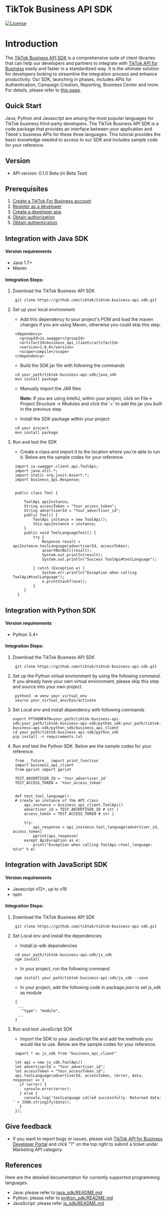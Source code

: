 # TikTok Business API SDK

[![License](https://img.shields.io/badge/License-Tiktok%20-blue.svg?style=flat-square)](https://github.com/tiktok/tiktok-business-api-sdk/edit/main/LICENSE.md)

# Introduction
The [TikTok Business API SDK](https://ads.tiktok.com/marketing_api/docs?id=1764231376750658&rid=542rk6sm9jl) is a 
comprehensive suite of client libraries that can help our developers and partners to integrate with [TikTok API for Business](https://ads.tiktok.com/marketing_api/) 
easily and faster in a standardized way. It is the ultimate solution for developers looking to streamline the integration process and enhance productivity. 
Our SDK, launching in phases, includes APIs for Authentication, Campaign Creation, Reporting, Business Center and more.
For details, please refer to [this page](https://ads.tiktok.com/marketing_api/docs?id=1764231376750658&rid=542rk6sm9jl).

## Quick Start
Java, Python and Javascript are among the most popular languages for TikTok business third-party developers. The TikTok Business API SDK is a code package that provides an interface between your application and Tiktok's business APIs for these three languages. This tutorial provides the basic knowledge needed to access to our SDK and includes sample code for your reference.

## Version

- API version: 0.1.0 Beta (in Beta Test)

## Prerequisites
  1.   [Create a TikTok For Business account](https://ads.tiktok.com/marketing_api/docs?id=1738855099573250)
  2.   [Register as a developer](https://ads.tiktok.com/marketing_api/docs?id=1738855176671234)
  3.   [Create a developer app](https://ads.tiktok.com/marketing_api/docs?id=1738855242728450)
  4.   [Obtain authorization](https://ads.tiktok.com/marketing_api/docs?id=1738373141733378)
  5.   [Obtain authentication](https://ads.tiktok.com/marketing_api/docs?id=1738373164380162)

## Integration with Java SDK

#### Version requirements

  - Java 1.7+
  - Maven 
  
#### Integration Steps:
1. Download the TikTok Business API SDK
   ```
    git clone https://github.com/tiktok/tiktok-business-api-sdk.git
   ```
2. Set up your local environment
   - Add this dependency to your project's POM and load the maven changes if you are using Maven, otherwise you could skip this step.
   ```
    <dependency>
      <groupId>io.swagger</groupId>
      <artifactId>business_api_client</artifactId>
      <version>1.0.0</version>
      <scope>compile</scope>
    </dependency>
   ```
   - Build the SDK jar file with following the commands
   ```
    cd your_path/tiktok-business-api-sdk/java_sdk
    mvn install package
   ```
   - Manually import the JAR files

     **Note:** If you are using IntelliJ, within your project, click on File-> Project Structure -> Modules and click the '+' to add the jar you built in the previous step.

   - Install the SDK package within your project
   ```
    cd your project
    mvn install package
   ```
3. Run and test the SDK
   - Create a class and import it to the location where you're able to run it. Below are the sample codes for your reference.

   ```
    import io.swagger.client.api.ToolApi;
    import java.util.*;
    import static org.junit.Assert.*;
    import business_api.Response;


    public class Tool {

        ToolApi apiInstance;
        String accessToken = "Your_access_token";
        String advertiserId = "Your_advertiser_id";
        public Tool() {
            ToolApi instance = new ToolApi();
            this.apiInstance = instance;
        }
        public void ToolLanguageTest() {
            try {
                Response result = apiInstance.toolLanguage(advertiserId, accessToken);
                assertNotNull(result);
                System.out.println(result);
                System.out.println("Success ToolApi#toolLanguage");

            } catch (Exception e) {
                System.err.println("Exception when calling ToolApi#toolLanguage");
                e.printStackTrace();
            }
        }
     }
    ```
## Integration with Python SDK

#### Version requirements

  - Python 3.4+

#### Integration Steps:
1. Download the TikTok Business API SDK
   ```
    git clone https://github.com/tiktok/tiktok-business-api-sdk.git
   ```
2. Set up the Python virtual environment by using the following command. If you already have your own virtual environment, please skip this step and source into your own project.
   ```
    python3 -m venv your_virtual_env
    source your_virtual_env/bin/activate
   ```
3. Set Local env and install dependency with following commands
   ```
   export PYTHONPATH=your_path/tiktok-business-api-sdk:your_path/tiktok-business-api-sdk/python_sdk:your_path/tiktok-business-api-sdk/python_sdk/business_api_client
   cd your_path/tiktok-business-api-sdk/python_sdk
   pip install -r requirements.txt
   ```
4. Run and test the Python SDK. Below are the sample codes for your reference.
   ```
    from __future__ import print_function
    import business_api_client
    from pprint import pprint

    TEST_ADVERTISER_ID = 'Your_advertiser_id'
    TEST_ACCESS_TOKEN = 'Your_access_token'


    def test_tool_language():
    # create an instance of the API class
        api_instance = business_api_client.ToolApi()
        advertiser_id = TEST_ADVERTISER_ID # str |
        access_token = TEST_ACCESS_TOKEN # str |

        try:
            api_response = api_instance.tool_language(advertiser_id, access_token)
            pprint(api_response)
        except ApiException as e:
            print("Exception when calling ToolApi->tool_language: %s\n" % e)
   ```
  
## Integration with JavaScript SDK

#### Version requirements

  - Javascript v13+, up to v18
  - npm
 
#### Integration Steps:
1. Download the TikTok Business API SDK
   ```
    git clone https://github.com/tiktok/tiktok-business-api-sdk.git
   ```
2. Set Local env and install the dependencies
   - Install js-sdk dependencies
   
   ```
    cd your_path/tiktok-business-api-sdk/js_sdk
    npm install
   ```
   - In your project, run the following command 
   
   ```
    npm install your_path/tiktok-business-api-sdk/js_sdk --save
   ```
   - In your project, add the following code in package.json to set js_sdk as module
   ```
    {
     ...
       "type": "module",
     ...
    }
   ```
3. Run and test JavaScript SDK
   - Import the SDK to your JavaScript file and add the methods you would like to use. Below are the sample codes for your reference. 
   
   ```
    import * as js_sdk from "business_api_client"

    let api = new js_sdk.ToolApi()
    let advertiserId = "Your_advertiser_id"; 
    let accessToken = "Your_accessToken_id"; 
    api.toolLanguage(advertiserId, accessToken, (error, data, response) => {
      if (error) {
        console.error(error);
      } else {
        console.log('toolLanguage called successfully. Returned data: ' + JSON.stringify(data));
      }
    });
   ```
   
## Give feedback

- If you want to report bugs or issues, please visit [TikTok API for Business Developer Portal](https://ads.tiktok.com/marketing_api/homepage) and click "?"  on the top 
right to submit a ticket under Marketing API category.

## References

Here are the detailed documentation for currently supported programming languages.

- Java:  please refer to [java_sdk/README.md](https://github.com/tiktok/tiktok-business-api-sdk/blob/main/java_sdk/README.md)
- Python:  please refer to [python_sdk/README.md](https://github.com/tiktok/tiktok-business-api-sdk/blob/main/python_sdk/README.md)
- JavaScript:  please refer [js_sdk/README.md](https://github.com/tiktok/tiktok-business-api-sdk/blob/main/js_sdk/README.md)


